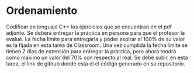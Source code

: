 # Ordenamiento

Codificar en lenguaje C++ los ejercicios que se encuentran en el pdf adjunto. Se deberá entregar la práctica en persona para que el profesor la evalué. La fecha límite para entregarla y poder aspirar al 100% de su valor es la fijada en esta tarea de Classroom. Una vez cumplida la fecha límite se tienen 7 días de extensión para entregar la práctica, pero ahora tendrá como máximo un valor del 70% con respecto al real. Se debe subir, en esta tarea, el link de github donde esta el el código generado en su repositorio.